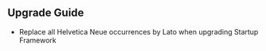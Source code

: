 ## Upgrade Guide

- Replace all Helvetica Neue occurrences by Lato when upgrading Startup Framework
